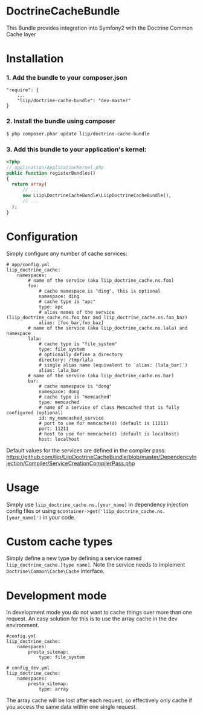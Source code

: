 DoctrineCacheBundle
===================

This Bundle provides integration into Symfony2 with the Doctrine Common Cache layer

Installation
============

### 1. Add the bundle to your composer.json

```
"require": {
    ...
    "liip/doctrine-cache-bundle": "dev-master"
}
```

### 2. Install the bundle using composer

```bash
$ php composer.phar update liip/doctrine-cache-bundle
```

### 3. Add this bundle to your application's kernel:

```php
<?php
// application/ApplicationKernel.php
public function registerBundles()
{
  return array(
      // ...
      new Liip\DoctrineCacheBundle\LiipDoctrineCacheBundle(),
      // ...
  );
}
```

Configuration
=============

Simply configure any number of cache services:

    # app/config.yml
    liip_doctrine_cache:
        namespaces:
            # name of the service (aka liip_doctrine_cache.ns.foo)
            foo:
                # cache namespace is "ding", this is optional
                namespace: ding
                # cache type is "apc"
                type: apc
                # alias names of the service (liip_doctrine_cache.ns.foo_bar and liip_doctrine_cache.ns.foo_baz)
                alias: [foo_bar,foo_baz]
            # name of the service (aka liip_doctrine_cache.ns.lala) and namespace
            lala:
                # cache type is "file_system"
                type: file_system
                # optionally define a directory
                directory: /tmp/lala
                # single alias name (equivalent to `alias: [lala_bar]`)
                alias: lala_bar
            # name of the service (aka liip_doctrine_cache.ns.bar)
            bar:
                # cache namespace is "dong"
                namespace: dong
                # cache type is "memcached"
                type: memcached
                # name of a service of class Memcached that is fully configured (optional)
                id: my_memcached_service
                # port to use for memcache(d) (default is 11211)
                port: 11211
                # host to use for memcache(d) (default is localhost)
                host: localhost

Default values for the services are defined in the compiler pass:
https://github.com/liip/LiipDoctrineCacheBundle/blob/master/DependencyInjection/Compiler/ServiceCreationCompilerPass.php

Usage
=====

Simply use `liip_doctrine_cache.ns.[your_name]` in dependency injection config files or using `$container->get('liip_doctrine_cache.ns.[your_name]')` in your code.

Custom cache types
==================

Simply define a new type by defining a service named `liip_doctrine_cache.[type name]`.
Note the service needs to implement ``Doctrine\Common\Cache\Cache`` interface.

Development mode
================

In development mode you do not want to cache things over more than one request. An easy
solution for this is to use the array cache in the dev environment.

    #config.yml
    liip_doctrine_cache:
        namespaces:
            presta_sitemap:
                type: file_system

    # config_dev.yml
    liip_doctrine_cache:
        namespaces:
            presta_sitemap:
                type: array

The array cache will be lost after each request, so effectively only cache if you access
the same data within one single request.
